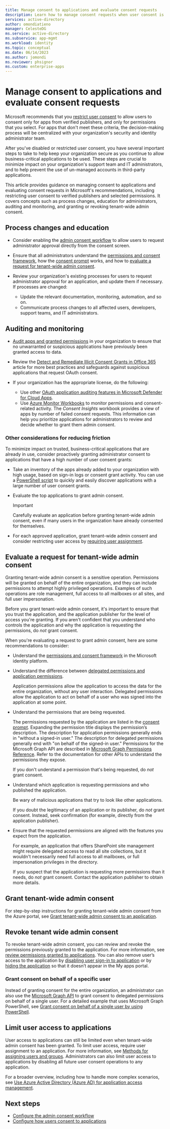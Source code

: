 ```yaml
---
title: Manage consent to applications and evaluate consent requests
description: Learn how to manage consent requests when user consent is disabled or restricted, and how to evaluate a request for tenant-wide admin consent to an application in Azure Active Directory.
services: active-directory
author: omondiatieno
manager: CelesteDG
ms.service: active-directory
ms.subservice: app-mgmt
ms.workload: identity
ms.topic: conceptual
ms.date: 06/14/2023
ms.author: jomondi
ms.reviewer: phsignor
ms.custom: enterprise-apps
---
```


# Manage consent to applications and evaluate consent requests

Microsoft recommends that you [restrict user consent](../../active-directory/manage-apps/configure-user-consent.md) to allow users to consent only for apps from verified publishers, and only for permissions that you select. For apps that don't meet these criteria, the decision-making process will be centralized with your organization's security and identity administrator team.

After you've disabled or restricted user consent, you have several important steps to take to help keep your organization secure as you continue to allow business-critical applications to be used. These steps are crucial to minimize impact on your organization's support team and IT administrators, and to help prevent the use of un-managed accounts in third-party applications.

This article provides guidance on managing consent to applications and evaluating consent requests in Microsoft's recommendations, including restricting user consent to verified publishers and selected permissions. It covers concepts such as process changes, education for administrators, auditing and monitoring, and granting or revoking tenant-wide admin consent.

## Process changes and education

 - Consider enabling the [admin consent workflow](configure-admin-consent-workflow.md) to allow users to request administrator approval directly from the consent screen.

 - Ensure that all administrators understand the [permissions and consent framework](../develop/consent-framework.md), how the [consent prompt](../develop/application-consent-experience.md) works, and how to [evaluate a request for tenant-wide admin consent](#evaluate-a-request-for-tenant-wide-admin-consent).

 - Review your organization's existing processes for users to request administrator approval for an application, and update them if necessary. If processes are changed:
    - Update the relevant documentation, monitoring, automation, and so on.
    - Communicate process changes to all affected users, developers, support teams, and IT administrators.

## Auditing and monitoring

- [Audit apps and granted permissions](../../security/fundamentals/steps-secure-identity.md#audit-apps-and-consented-permissions) in your organization to ensure that no unwarranted or suspicious applications have previously been granted access to data.

- Review the [Detect and Remediate Illicit Consent Grants in Office 365](/microsoft-365/security/office-365-security/detect-and-remediate-illicit-consent-grants) article for more best practices and safeguards against suspicious applications that request OAuth consent.

- If your organization has the appropriate license, do the following:

    - Use other [OAuth application auditing features in Microsoft Defender for Cloud Apps](/cloud-app-security/investigate-risky-oauth).
    - Use [Azure Monitor Workbooks](../reports-monitoring/howto-use-azure-monitor-workbooks.md)  to monitor permissions and consent-related activity. The *Consent Insights* workbook provides a view of apps by number of failed consent requests. This information can help you prioritize applications for administrators to review and decide whether to grant them admin consent.

### Other considerations for reducing friction

To minimize impact on trusted, business-critical applications that are already in use, consider proactively granting administrator consent to applications that have a high number of user consent grants:

- Take an inventory of the apps already added to your organization with high usage, based on sign-in logs or consent grant activity. You can use a [PowerShell script](https://gist.github.com/psignoret/41793f8c6211d2df5051d77ca3728c09) to quickly and easily discover applications with a large number of user consent grants.

- Evaluate the top applications to grant admin consent.

   > [!IMPORTANT]
   > Carefully evaluate an application before granting tenant-wide admin consent, even if many users in the organization have already consented for themselves.
- For each approved application, grant tenant-wide admin consent and consider restricting user access by [requiring user assignment](assign-user-or-group-access-portal.md).

## Evaluate a request for tenant-wide admin consent

Granting tenant-wide admin consent is a sensitive operation.  Permissions will be granted on behalf of the entire organization, and they can include permissions to attempt highly privileged operations. Examples of such operations are role management, full access to all mailboxes or all sites, and full user impersonation.

Before you grant tenant-wide admin consent, it's important to ensure that you trust the application, and the application publisher for the level of access you're granting. If you aren't confident that you understand who controls the application and why the application is requesting the permissions, do *not* grant consent.

When you're evaluating a request to grant admin consent, here are some recommendations to consider:

- Understand the [permissions and consent framework](../develop/consent-framework.md) in the Microsoft identity platform.

- Understand the difference between [delegated permissions and application permissions](../develop/v2-permissions-and-consent.md#permission-types).

   Application permissions allow the application to access the data for the entire organization, without any user interaction. Delegated permissions allow the application to act on behalf of a user who was signed into the application at some point.

- Understand the permissions that are being requested.

   The permissions requested by the application are listed in the [consent prompt](../develop/application-consent-experience.md). Expanding the permission title displays the permission’s description. The description for application permissions generally ends in "without a signed-in user." The description for delegated permissions generally end with "on behalf of the signed-in user." Permissions for the Microsoft Graph API are described in [Microsoft Graph Permissions Reference](/graph/permissions-reference). Refer to the documentation for other APIs to understand the permissions they expose.

   If you don't understand a permission that's being requested, do *not* grant consent.

- Understand which application is requesting permissions and who published the application.

   Be wary of malicious applications that try to look like other applications.

   If you doubt the legitimacy of an application or its publisher, do *not* grant consent. Instead, seek confirmation (for example, directly from the application publisher).

- Ensure that the requested permissions are aligned with the features you expect from the application.

   For example, an application that offers SharePoint site management might require delegated access to read all site collections, but it wouldn't necessarily need full access to all mailboxes, or full impersonation privileges in the directory.

   If you suspect that the application is requesting more permissions than it needs, do *not* grant consent. Contact the application publisher to obtain more details.

## Grant tenant-wide admin consent

For step-by-step instructions for granting tenant-wide admin consent from the Azure portal, see [Grant tenant-wide admin consent to an application](grant-admin-consent.md).

## Revoke tenant wide admin consent

To revoke tenant-wide admin consent, you can review and revoke the permissions previously granted to the application. For more information, see [review permissions granted to applications](manage-application-permissions.md). You can also remove user’s access to the application by [disabling user sign-in to application](disable-user-sign-in-portal.md) or by [hiding the application](hide-application-from-user-portal.md) so that it doesn’t appear in the My apps portal.

### Grant consent on behalf of a specific user

Instead of granting consent for the entire organization, an administrator can also use the [Microsoft Graph API](/graph/use-the-api) to grant consent to delegated permissions on behalf of a single user. For a detailed example that uses Microsoft Graph PowerShell, see [Grant consent on behalf of a single user by using PowerShell](grant-consent-single-user.md).

## Limit user access to applications

User access to applications can still be limited even when tenant-wide admin consent has been granted. To limit user access, require user assignment to an application. For more information, see [Methods for assigning users and groups](./assign-user-or-group-access-portal.md). Administrators can also limit user access to applications by disabling all future user consent operations to any application.

For a broader overview, including how to handle more complex scenarios, see [Use Azure Active Directory (Azure AD) for application access management](what-is-access-management.md).

## Next steps

- [Configure the admin consent workflow](configure-admin-consent-workflow.md)
- [Configure how users consent to applications](configure-user-consent.md)
